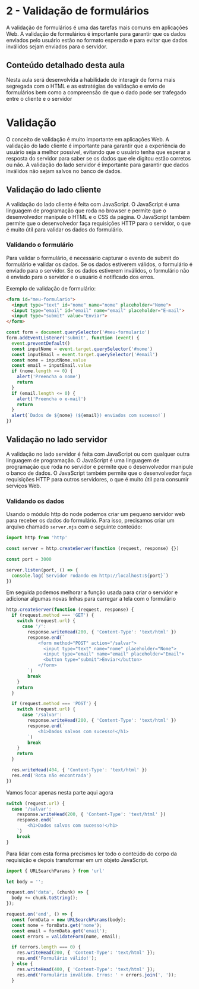 # 2 - Validação de formulários

A validação de formulários é uma das tarefas mais comuns em aplicações Web. A validação de formulários é importante para
garantir que os dados enviados pelo usuário estão no formato esperado e para evitar que dados inválidos sejam enviados
para o servidor.

## Conteúdo detalhado desta aula

Nesta aula será desenvolvida a habilidade de interagir de forma mais segregada com o HTML e as estratégias de validação
e envio de formulários bem como a compreensão de que o dado pode ser trafegado entre o cliente e o servidor

# Validação

O conceito de validação é muito importante em aplicações Web. A validação do lado cliente é importante para garantir que
a experiência do usuário seja a melhor possível, evitando que o usuário tenha que esperar a resposta do servidor para
saber se os dados que ele digitou estão corretos ou não. A validação do lado servidor é importante para garantir que
dados inválidos não sejam salvos no banco de dados.

## Validação do lado cliente

A validação do lado cliente é feita com JavaScript. O JavaScript é uma linguagem de programação que roda no browser e
permite que o desenvolvedor manipule o HTML e o CSS da página. O JavaScript também permite que o desenvolvedor faça
requisições HTTP para o servidor, o que é muito útil para validar os dados do formulário.

### Validando o formulário

Para validar o formulário, é necessário capturar o evento de submit do formulário e validar os dados. Se os dados
estiverem válidos, o formulário é enviado para o servidor. Se os dados estiverem inválidos, o formulário não é enviado
para o servidor e o usuário é notificado dos erros.

Exemplo de validação de formulário:

```html
<form id="meu-formulario">
  <input type="text" id="nome" name="nome" placeholder="Nome">
  <input type="email" id="email" name="email" placeholder="E-mail">
  <input type="submit" value="Enviar">
</form>
```

```javascript
const form = document.querySelector('#meu-formulario')
form.addEventListener('submit', function (event) {
  event.preventDefault()
  const inputNome = event.target.querySelector('#nome')
  const inputEmail = event.target.querySelector('#email')
  const nome = inputNome.value
  const email = inputEmail.value
  if (nome.length <= 0) {
    alert('Preencha o nome')
    return
  }
  if (email.length <= 0) {
    alert('Preencha o e-mail')
    return
  }
  alert(`Dados de ${nome} (${email}) enviados com sucesso!`)
})
```

## Validação no lado servidor

A validação no lado servidor é feita com JavaScript ou com qualquer outra linguagem de programação. O JavaScript é uma
linguagem de programação que roda no servidor e permite que o desenvolvedor manipule o banco de dados. O JavaScript
também permite que o desenvolvedor faça requisições HTTP para outros servidores, o que é muito útil para consumir
serviços Web.

### Validando os dados

Usando o módulo http do node podemos criar um pequeno servidor web para receber os dados do formulário. Para isso,
precisamos criar um arquivo chamado `server.mjs` com o seguinte conteúdo:

```javascript
import http from 'http'

const server = http.createServer(function (request, response) {})

const port = 3000

server.listen(port, () => {
  console.log(`Servidor rodando em http://localhost:${port}`)
})
```

Em seguida podemos melhorar a função usada para criar o servidor e adicionar algumas novas linhas para 
carregar a tela com o formulário
  
```javascript
http.createServer(function (request, response) {
  if (request.method === 'GET') {
    switch (request.url) {
      case '/':
        response.writeHead(200, { 'Content-Type': 'text/html' })
        response.end(`
            <form method="POST" action="/salvar">
              <input type="text" name="nome" placeholder="Nome">
              <input type="email" name="email" placeholder="Email">
              <button type="submit">Enviar</button>
            </form>
        `)
        break
    }
    return
  }

  if (request.method === 'POST') {
    switch (request.url) {
      case '/salvar':
        response.writeHead(200, { 'Content-Type': 'text/html' })
        response.end(`
            <h1>Dados salvos com sucesso!</h1>
        `)
        break
    }
    return
  }

  res.writeHead(404, { 'Content-Type': 'text/html' })
  res.end('Rota não encontrada')
})
```

Vamos focar apenas nesta parte aqui agora
  
```javascript
switch (request.url) {
  case '/salvar':
    response.writeHead(200, { 'Content-Type': 'text/html' })
    response.end(`
        <h1>Dados salvos com sucesso!</h1>
    `)
    break
}
```

Para lidar com esta forma precismos ler todo o conteúdo do corpo da requisição e depois transformar em um objeto
JavaScript.
  
```javascript
import { URLSearchParams } from 'url'

let body = '';

request.on('data', (chunk) => {
  body += chunk.toString();
});

request.on('end', () => {
  const formData = new URLSearchParams(body);
  const nome = formData.get('nome');
  const email = formData.get('email');
  const errors = validateForm(nome, email);

  if (errors.length === 0) {
    res.writeHead(200, { 'Content-Type': 'text/html' });
    res.end('Formulário válido!');
  } else {
    res.writeHead(400, { 'Content-Type': 'text/html' });
    res.end('Formulário inválido. Erros: ' + errors.join(', '));
  }
```
